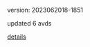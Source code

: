 version: 2023062018-1851

updated 6 avds

[details](https://github.com/0x74f917491bfa7ebfa379/ali_avd_db/blob/master/change_log/2023/06/20/18/1851.txt)